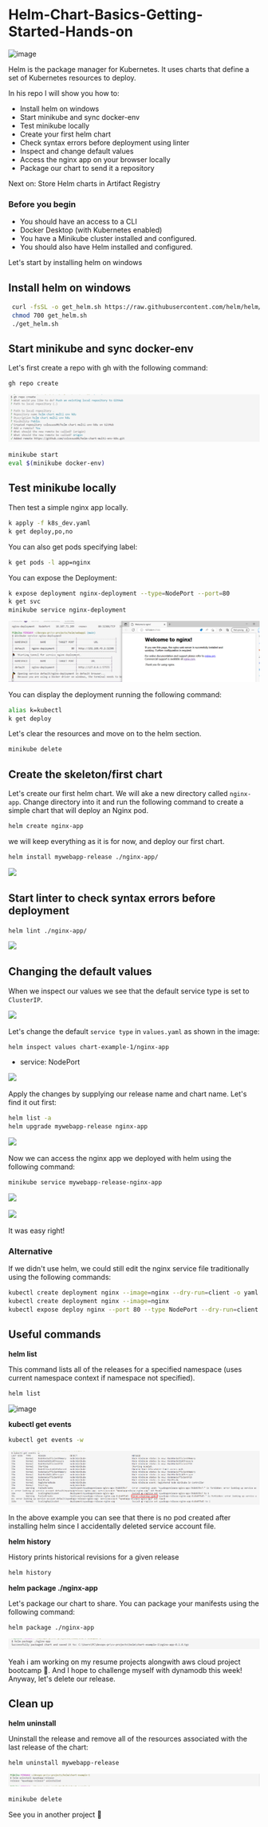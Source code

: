 # Helm-Chart-Basics-Getting-Started-Hands-on

![image](https://user-images.githubusercontent.com/96833570/226880995-f348d665-68e4-4870-ba10-3f22b549b71a.png)


Helm is the package manager for Kubernetes. It uses charts that define a set of Kubernetes resources to deploy.

In his repo I will show you how to:

* Install helm on windows
* Start minikube and sync docker-env
* Test minikube locally
* Create your first helm chart
* Check syntax errors before deployment using linter
* Inspect and change default values
* Access the nginx app on your browser locally
* Package our chart to send it a repository

Next on: Store Helm charts in Artifact Registry

### Before you begin
* You should have an access to a CLI
* Docker Desktop (with Kubernetes enabled)
* You have a  Minikube cluster installed and configured.
* You should also have Helm installed and configured.

Let's start by installing helm on windows

## Install helm on windows

```bash
 curl -fsSL -o get_helm.sh https://raw.githubusercontent.com/helm/helm/main/scripts/get-helm-3
 chmod 700 get_helm.sh
 ./get_helm.sh
```

## Start minikube and sync docker-env

Let's first create a repo with gh with the following command:

```bash
gh repo create
```

![](20230321221720.png)

```bash
minikube start
eval $(minikube docker-env)
```

## Test minikube locally

Then test a simple nginx app locally.

```bash
k apply -f k8s_dev.yaml
k get deploy,po,no
```
You can also get pods specifying label:

```bash
k get pods -l app=nginx
```

You can expose the Deployment:

```bash
k expose deployment nginx-deployment --type=NodePort --port=80
k get svc
minikube service nginx-deployment
```

![](20230321231515.png)


You can display the deployment running the following command:

```bash
alias k=kubectl
k get deploy
```
Let's clear the resources and move on to the helm section.

```bash
minikube delete
```
## Create the skeleton/first chart

Let's create our first helm chart. We will ake a new directory called `nginx-app`. Change directory into it and run the following command to create a simple chart that will deploy an Nginx pod.

```bash
helm create nginx-app
```

<!-- We are going to delete the following files/folders:

* templates/tests folder
* templates/ingress.yaml
* templates/NOTES.txt
* templates/serviceaccount.yaml

```bash
rm -rf nginx-app/templates/*
``` -->

<!-- We are also going to delete the following file contents so that we can write from scratch

* templates/deployment.yaml
* templates/hpa.yaml
* templates/service.yaml
* templates/_helpers.tpl -->

we will keep everything as it is for now, and deploy our first chart.

```bash
helm install mywebapp-release ./nginx-app/
```

![](20230322125315.png)

## Start linter to check syntax errors before deployment

`helm lint ./nginx-app/`


![](20230322125333.png)

## Changing the default values

When we inspect our values we see that the default service type is set to `ClusterIP`.

![](20230322125717.png)

Let's change the default `service type` in `values.yaml` as shown in the image:

```bash
helm inspect values chart-example-1/nginx-app
```

* service: NodePort

![](20230322095857.png)

Apply the changes by supplying our release name and chart name. Let's find it out first:

```bash
helm list -a
helm upgrade mywebapp-release nginx-app
```

![](20230322130241.png)

Now we can access the nginx app we deployed with helm using the following command:

```bash
minikube service mywebapp-release-nginx-app
```

![](20230322130812.png)

![](20230322131652.png)

It was easy right!

### Alternative

If we didn't use helm, we could still edit the nginx service file traditionally using the following commands:

```bash
kubectl create deployment nginx --image=nginx --dry-run=client -o yaml >> webapp1/templates/nginx.yaml
kubectl create deployment nginx --image=nginx
kubectl expose deploy nginx --port 80 --type NodePort --dry-run=client -o yaml >> webapp1/templates/service.yaml
```

<!-- 
## Templating

![image](https://user-images.githubusercontent.com/96833570/216051343-7ecef42f-c08c-48cb-af44-133e1d3af250.png)

![image](https://user-images.githubusercontent.com/96833570/216051531-9206ffc7-bb87-4c3d-81e1-06b3084008c9.png)

![image](https://user-images.githubusercontent.com/96833570/216051689-2c1edefa-9c71-460f-8731-c91d0a6c2a40.png) -->

<!-- 
## Display info to the user

Add the following to the NOTES.txt file. 

```
servicename=$(k get service -l "app={{ .Values.appName }}" -o jsonpath="{.items[0].metadata.name}")
kubectl --namespace {{ .Values.namespace}} port-forward service/{{ .Values.appName }} 8888:80
```

`helm upgrade mywebapp-release nginx-app/ --values nginx-app/values.yaml`

`kubectl --namespace default port-forward service/myhelmapp 8888:80`

![image](https://user-images.githubusercontent.com/96833570/216103208-ee52f2df-d7e5-4382-b9cc-fcdf8222e1c9.png)

![image](https://user-images.githubusercontent.com/96833570/216103923-c448b42e-65ba-4a89-888e-6e1b9314a7c1.png) -->

## Useful commands

**helm list**

This command lists all of the releases for a specified namespace (uses current namespace context if namespace not specified).


```bash
helm list
```

![image](https://user-images.githubusercontent.com/96833570/216104849-678704a8-1b26-46be-a682-be878b601dc8.png)


**kubectl get events**


```bash
kubectl get events -w
```

![](20230322124252.png)

In the above example you can see that there is no pod created after installing helm since I accidentally deleted service account file.

**helm history**

History prints historical revisions for a given release

```bash
helm history
```

**helm package ./nginx-app**

Let's package our chart to share. You can package your manifests using the following command: 

```bash
helm package ./nginx-app
```
![](20230322131955.png)

Yeah i am working on my resume projects alongwith aws cloud project bootcamp 🎢. And I hope to challenge myself with dynamodb this week! Anyway, let's delete our release.


## Clean up

**helm uninstall** 

Uninstall the release and remove all of the resources associated with the last release of the chart: 

```bash
helm uninstall mywebapp-release
```

![](20230322133341.png)


```bash
minikube delete
```

See you in another project 👋






